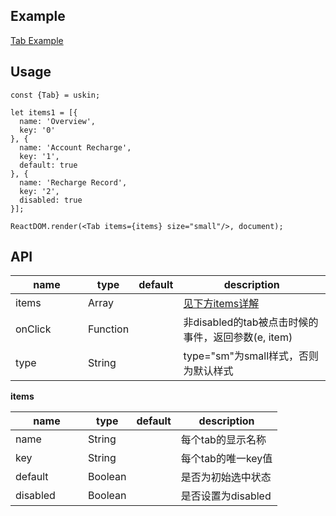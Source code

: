 ## Example
<a href="./tab.html" target="_blank">Tab Example</a>

## Usage
```
const {Tab} = uskin;

let items1 = [{
  name: 'Overview',
  key: '0'
}, {
  name: 'Account Recharge',
  key: '1',
  default: true
}, {
  name: 'Recharge Record',
  key: '2',
  disabled: true
}];

ReactDOM.render(<Tab items={items} size="small"/>, document);
```

## API
<table>
  <thead>
    <tr>
      <th style="width: 100px;">name</th>
      <th style="width: 50px;">type</th>
      <th style="width: 50px;">default</th>
      <th>description</th>
    </tr>
  </thead>
  <tbody>
    <tr>
      <td>items</td>
      <td>Array</td>
      <td></td>
      <td><a href="#items">见下方items详解</a></td>
    </tr>
    <tr>
      <td>onClick</td>
      <td>Function</td>
      <td></td>
      <td>非disabled的tab被点击时候的事件，返回参数(e, item)</td>
    </tr>
    <tr>
      <td>type</td>
      <td>String</td>
      <td></td>
      <td>type="sm"为small样式，否则为默认样式</td>
    </tr>
  </tbody>
</table>

**items**
<table id="items">
  <thead>
    <tr>
      <th style="width: 100px;">name</th>
      <th style="width: 50px;">type</th>
      <th style="width: 50px;">default</th>
      <th>description</th>
    </tr>
  </thead>
  <tbody>
    <tr>
      <td>name</td>
      <td>String</td>
      <td></td>
      <td>每个tab的显示名称</td>
    </tr>
    <tr>
      <td>key</td>
      <td>String</td>
      <td></td>
      <td>每个tab的唯一key值</td>
    </tr>
    <tr>
      <td>default</td>
      <td>Boolean</td>
      <td></td>
      <td>是否为初始选中状态</td>
    </tr>
    <tr>
      <td>disabled</td>
      <td>Boolean</td>
      <td></td>
      <td>是否设置为disabled</td>
    </tr>
  </tbody>
</table>
